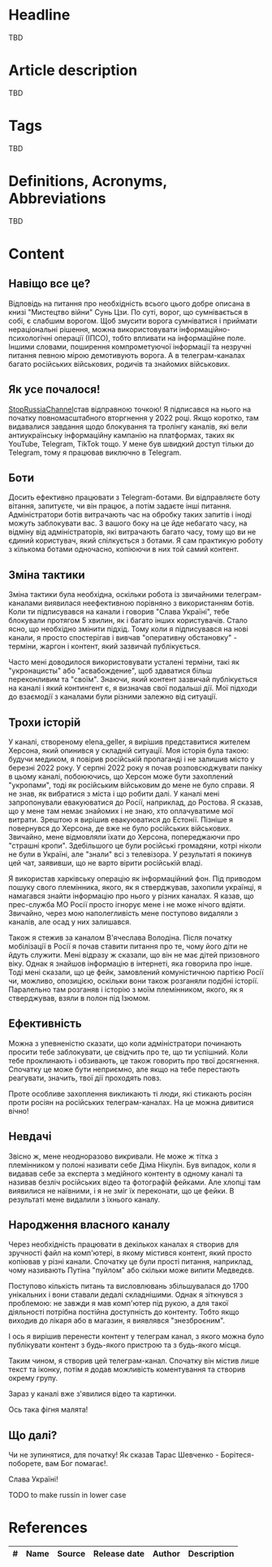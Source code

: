 # Headline
TBD

# Article description
TBD 

# Tags
TBD

# Definitions, Acronyms, Abbreviations
TBD

# Content

## Навіщо все це?
Відповідь на питання про необхідність всього цього добре описана в книзі "Мистецтво війни" Сунь Цзи.
По суті, ворог, що сумнівається в собі, є слабшим ворогом.
Щоб змусити ворога сумніватися і приймати нераціональні рішення, можна використовувати інформаційно-психологічні операції (ІПСО), тобто впливати на інформаційне поле.
Іншими словами, поширення компрометуючої інформації та незручні питання певною мірою демотивують ворога.
А в телеграм-каналах багато російських військових, родичів та знайомих військових.

## Як усе почалося!
[StopRussiaChannel](https://t.me/+EbXZHBfHXbszY2I6)став відправною точкою!
Я підписався на нього на початку повномасштабного вторгнення у 2022 році.
Якщо коротко, там видавалися завдання щодо блокування та тролінгу каналів, які вели антиукраїнську інформаційну кампанію на платформах, таких як YouTube, Telegram, TikTok тощо. 
У мене був швидкий доступ тільки до Telegram, тому я працював виключно в Telegram.

## Боти
Досить ефективно працювати з Telegram-ботами.
Ви відправляєте боту вітання, запитуєте, чи він працює, а потім задаєте інші питання.
Адміністратори ботів витрачають час на обробку таких запитів і іноді можуть заблокувати вас.
З вашого боку на це йде небагато часу, на відміну від адміністраторів, які витрачають багато часу, тому що ви не єдиний користувач, який спілкується з ботами.
Я сам практикую роботу з кількома ботами одночасно, копіюючи в них той самий контент.

## Зміна тактики
Зміна тактики була необхідна, оскільки робота із звичайними телеграм-каналами виявилася неефективною порівняно з використанням ботів.
Коли ти підписувався на канали і говорив "Слава Україні", тебе блокували протягом 5 хвилин, як і багато інших користувачів.
Стало ясно, що необхідно змінити підхід.
Тому коли я підписувався на нові канали, я просто спостерігав і вивчав "оперативну обстановку" - терміни, жаргон і контент, який зазвичай публікується.

Часто мені доводилося використовувати усталені терміни, такі як "укронацисты" або "асвабождение", щоб здаватися більш переконливим та "своїм". 
Знаючи, який контент зазвичай публікується на каналі і який контингент є, я визначав свої подальші дії.
Мої підходи до взаємодії з каналами були різними залежно від ситуації.

## Трохи історій
У каналі, створеному elena_geller, я вирішив представитися жителем Херсона, який опинився у складній ситуації.
Моя історія була такою: будучи медиком, я повірив російській пропаганді і не залишив місто у березні 2022 року.
У серпні 2022 року я почав розповсюджувати паніку в цьому каналі, побоюючись, що Херсон може бути захоплений "укропами", тоді як російським військовим до мене не було справи.
Я не знав, як вибратися з міста і що робити далі.
У каналі мені запропонували евакуюватися до Росії, наприклад, до Ростова.
Я сказав, що у мене там немає знайомих і не знаю, хто оплачуватиме мої витрати.
Зрештою я вирішив евакуюватися до Естонії.
Пізніше я повернувся до Херсона, де вже не було російських військових.
Звичайно, мене відмовляли їхати до Херсона, попереджаючи про "страшні кропи".
Здебільшого це були російські громадяни, котрі ніколи не були в Україні, але "знали" всі з телевізора.
У результаті я покинув цей чат, заявивши, що не варто вірити російській владі.

Я використав харківську операцію як інформаційний фон.
Під приводом пошуку свого племінника, якого, як я стверджував, захопили українці, я намагався знайти інформацію про нього у різних каналах.
Я казав, що прес-служба МО Росії просто ігнорує мене і не може нічого вдіяти.
Звичайно, через мою наполегливість мене поступово видаляли з каналів, але осад у них залишався.

Також я стежив за каналом В'ячеслава Володіна.
Після початку мобілізації в Росії я почав ставити питання про те, чому його діти не йдуть служити.
Мені відразу ж сказали, що він не має дітей призовного віку.
Однак я знайшов інформацію в інтернеті, яка говорила про інше.
Тоді мені сказали, що це фейк, замовлений комуністичною партією Росії чи, можливо, опозицією, оскільки вони також розганяли подібні історії. 
Паралельно там розганяв і історію з моїм племінником, якого, як я стверджував, взяли в полон під Ізюмом.

## Ефективність
Можна з упевненістю сказати, що коли адміністратори починають просити тебе заблокувати, це свідчить про те, що ти успішний.
Коли тебе проклинають і обзивають, це також говорить про твої досягнення.
Спочатку це може бути неприємно, але якщо на тебе перестають реагувати, значить, твої дії проходять повз.

Проте особливе захоплення викликають ті люди, які стикають росіян проти росіян на російських телеграм-каналах.
На це можна дивитися вічно!

## Невдачі
Звісно ж, мене неодноразово викривали.
Не може ж тітка з племінником у полоні називати себе Діма Нікулін.
Був випадок, коли я видавав себе за експерта з медійного контенту в одному каналі та називав безліч російських відео та фотографій фейками.
Але хлопці там виявилися не наївними, і я не зміг їх переконати, що це фейки.
В результаті мене видалили з їхнього каналу.

## Народження власного каналу
Через необхідність працювати в декількох каналах я створив для зручності файл на комп'ютері, в якому містився контент, який просто копіював у різні канали.
Спочатку це були прості питання, наприклад, чому називають Путіна "пуйлом" або скільки може випити Медведєв.

Поступово кількість питань та висловлювань збільшувалася до 1700 унікальних і вони ставали дедалі складнішими.
Однак я зіткнувся з проблемою: не завжди я мав комп'ютер під рукою, а для такої діяльності потрібна постійна доступність до контенту.
Тобто якщо виходив до лікаря або в магазин, я виявлявся "знезброєним".

І ось я вирішив перенести контент у телеграм канал, з якого можна було публікувати контент з будь-якого пристрою та з будь-якого місця.

Таким чином, я створив цей телеграм-канал. Спочатку він містив лише текст та іконку, потім я додав можливість коментування та створив окрему групу.

Зараз у каналі вже з'явилися відео та картинки.

Ось така фігня малята!

## Що далі?
Чи не зупинятися, для початку! Як сказав Тарас Шевченко - Борітеся-поборете, вам Бог помагає!.

Слава Україні!

TODO to make russin in lower case

# References
| # | Name                 | Source                | Release date           |  Author                 | Description   |
| - | ---------------------|---------------------- |----------------------- | ----------------------- |:-------------:|


